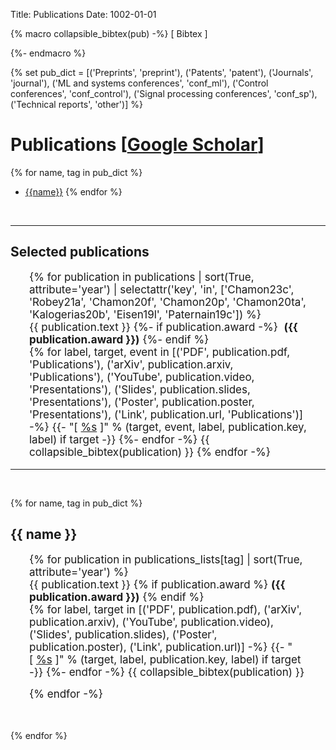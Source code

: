 Title: Publications
Date: 1002-01-01

<style>
.pubs_list ul{
  padding: 0 30px;
  font-size: 17px;
  list-style-type: none;
}

.pubs_list li{
  margin: 0 0 15px 0;
}

/* Style the button that is used to open and close the collapsible content */
.collapsible a {
  cursor: pointer;
}

.active {
  font-weight: bold;
}

.collapsible p {
  margin: 0;
}

/* Style the collapsible content. Note: hidden by default */
.collapsible-content {
  display: none;
  overflow: hidden;
  margin-top: 1rem;
}
</style>


{% macro collapsible_bibtex(pub) -%}
<span class="collapsible">
[&nbsp;<a class="collapsible_link">Bibtex</a>&nbsp;]
<div class="collapsible-content">
<pre>{{ pub.bibtex }}</pre>
</div>
</span>
{%- endmacro %}


{% set pub_dict = [('Preprints', 'preprint'), ('Patents', 'patent'), ('Journals', 'journal'), ('ML and systems conferences', 'conf_ml'), ('Control conferences', 'conf_control'), ('Signal processing conferences', 'conf_sp'), ('Technical reports', 'other')] %}

# Publications [[Google Scholar](https://scholar.google.ca/citations?user=FIm-l-sAAAAJ&hl=en)]

{% for name, tag in pub_dict %}
- [{{name}}](#{{tag}})
{% endfor %}

&nbsp;

-----

## Selected publications

<div class="pubs_list">
<ul>
  {% for publication in publications | sort(True, attribute='year') | selectattr('key', 'in', ['Chamon23c', 'Robey21a', 'Chamon20f', 'Chamon20p', 'Chamon20ta', 'Kalogerias20b', 'Eisen19l', 'Paternain19c']) %}
  <li id='{{ publication.key }}'>
    {{ publication.text }}
    {%- if publication.award -%}
      &nbsp;<strong>({{ publication.award }})</strong>
    {%- endif %}
    <br />
    {% for label, target, event in [('PDF', publication.pdf, 'Publications'), ('arXiv', publication.arxiv, 'Publications'), ('YouTube', publication.video, 'Presentations'), ('Slides', publication.slides, 'Presentations'), ('Poster', publication.poster, 'Presentations'), ('Link', publication.url, 'Publications')] -%}
      {{- "[&nbsp;<a href=\"%s\" onClick=\"gtag('event', '%s', {'event_category' : '%s', 'event_label' : '%s'});\">%s</a>&nbsp;]" % (target, event, label, publication.key, label) if target -}}
    {%- endfor -%}
    {{ collapsible_bibtex(publication) }}
  {% endfor -%}
</ul>
</div>

-----

&nbsp;

{% for name, tag in pub_dict %}
<h2 id="{{ tag }}">{{ name }}</h2>

<div class="pubs_list">
<ul>
  {% for publication in publications_lists[tag] | sort(True, attribute='year') %}
    <li id='{{ publication.key }}'>
      {{ publication.text }}
      {% if publication.award %}
        <strong>({{ publication.award }})</strong>
      {% endif %}
    <br />
    {% for label, target in [('PDF', publication.pdf), ('arXiv', publication.arxiv), ('YouTube', publication.video), ('Slides', publication.slides), ('Poster', publication.poster), ('Link', publication.url)] -%}
      {{- "[&nbsp;<a href=\"%s\" onClick=\"gtag('event', 'Publications', {'event_category' : '%s', 'event_label' : '%s'});\">%s</a>&nbsp;]" % (target, label, publication.key, label) if target -}}
    {%- endfor -%}
    {{ collapsible_bibtex(publication) }}
    </li>
  {% endfor -%}
</ul>
</div>

&nbsp;

{% endfor %}



<script>
var coll = document.getElementsByClassName("collapsible");
var i;

for (i = 0; i < coll.length; i++) {
  coll[i].getElementsByClassName("collapsible_link")[0].addEventListener("click", function() {
    this.classList.toggle("active");

    // Sentinel
    var content = this.nextElementSibling;
    while (content) {
      if (content.matches('.collapsible-content')) break;
      content = sibling.nextElementSibling;
    }

    if (content.style.display === "block") {
      content.style.display = "none";
    } else {
      content.style.display = "block";
    }
  });
}
</script>
